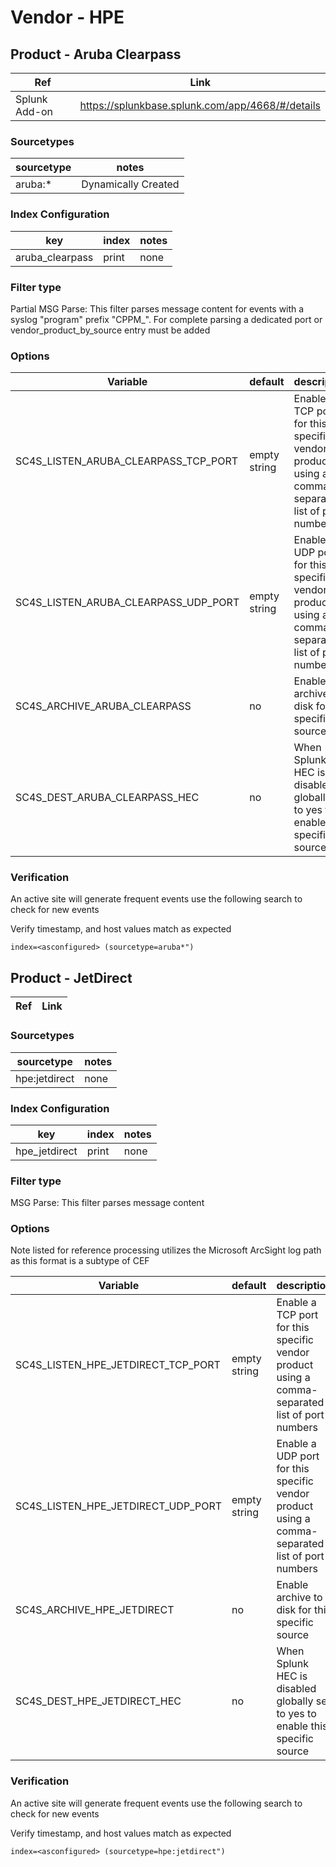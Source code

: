 # Vendor - HPE
## Product - Aruba Clearpass


| Ref            | Link                                                                                                    |
|----------------|---------------------------------------------------------------------------------------------------------|
| Splunk Add-on | https://splunkbase.splunk.com/app/4668/#/details |

### Sourcetypes

| sourcetype     | notes                                                                                                   |
|----------------|---------------------------------------------------------------------------------------------------------|
| aruba:* | Dynamically  Created |


### Index Configuration

| key            | index      | notes          |
|----------------|------------|----------------|
| aruba_clearpass     | print          | none          |

### Filter type

Partial MSG Parse: This filter parses message content for events with a syslog "program" prefix "CPPM_". For complete parsing a dedicated port or vendor_product_by_source entry must be added


### Options


| Variable       | default        | description    |
|----------------|----------------|----------------|
| SC4S_LISTEN_ARUBA_CLEARPASS_TCP_PORT      | empty string      | Enable a TCP port for this specific vendor product using a comma-separated list of port numbers |
| SC4S_LISTEN_ARUBA_CLEARPASS_UDP_PORT      | empty string      | Enable a UDP port for this specific vendor product using a comma-separated list of port numbers |
| SC4S_ARCHIVE_ARUBA_CLEARPASS | no | Enable archive to disk for this specific source |
| SC4S_DEST_ARUBA_CLEARPASS_HEC | no | When Splunk HEC is disabled globally set to yes to enable this specific source |



### Verification

An active site will generate frequent events use the following search to check for new events

Verify timestamp, and host values match as expected    

```
index=<asconfigured> (sourcetype=aruba*")
```
## Product - JetDirect


| Ref            | Link                                                                                                    |
|----------------|---------------------------------------------------------------------------------------------------------|


### Sourcetypes

| sourcetype     | notes                                                                                                   |
|----------------|---------------------------------------------------------------------------------------------------------|
| hpe:jetdirect | none |


### Index Configuration

| key            | index      | notes          |
|----------------|------------|----------------|
| hpe_jetdirect     | print          | none          |

### Filter type

MSG Parse: This filter parses message content


### Options

Note listed for reference processing utilizes the Microsoft ArcSight log path as this format is a subtype of CEF

| Variable       | default        | description    |
|----------------|----------------|----------------|
| SC4S_LISTEN_HPE_JETDIRECT_TCP_PORT      | empty string      | Enable a TCP port for this specific vendor product using a comma-separated list of port numbers |
| SC4S_LISTEN_HPE_JETDIRECT_UDP_PORT      | empty string      | Enable a UDP port for this specific vendor product using a comma-separated list of port numbers |
| SC4S_ARCHIVE_HPE_JETDIRECT | no | Enable archive to disk for this specific source |
| SC4S_DEST_HPE_JETDIRECT_HEC | no | When Splunk HEC is disabled globally set to yes to enable this specific source |



### Verification

An active site will generate frequent events use the following search to check for new events

Verify timestamp, and host values match as expected    

```
index=<asconfigured> (sourcetype=hpe:jetdirect")
```


